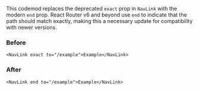 
This codemod replaces the deprecated `exact` prop in `NavLink` with the modern `end` prop. React Router v6 and beyond use `end` to indicate that the path should match exactly, making this a necessary update for compatibility with newer versions.

### Before

```tsx
<NavLink exact to="/example">Example</NavLink>
```

### After

```tsx
<NavLink end to="/example">Example</NavLink>
```